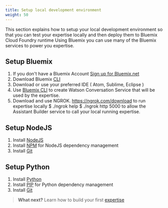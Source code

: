 ```yaml
---
title: Setup local development environment
weight: 50
---
```

This section explains how to setup your local development environment so that you can test your expertise locally and then deploy them to Bluemix Cloud Foundry runtime Using Bluemix you can use many of the Bluemix services to power you expertise.

## Setup Bluemix  
1.  If you don't have a Bluemix Account [Sign up for Bluemix.net](https://console.ng.bluemix.net/registration/)
2.  Download Bluemix [CLI](https://console.ng.bluemix.net/docs/cli/index.html#cli)
3.  Download or use your preferred IDE ( Atom, Sublime, Eclipse )
4.  Use [Bluemix CLI](https://console.ng.bluemix.net/docs/cli/index.html#downloads) to create Watson Conversation Service that will be used by the expertise.
5.  Download and use NGROK. https://ngrok.com/download to run expertise locally $ ./ngrok help $ ./ngrok http 5000  to allow the Assistant Builder service to call your local running expertise.

## Setup NodeJS
1.  Install [NodeJS](https://nodejs.org/en/)
2.  Install [NPM](https://docs.npmjs.com/cli/install) for NodeJS dependency management
3.  Install [Git](https://git-scm.com/downloads)

## Setup Python
1.  Install [Python](https://nodejs.org/en/)
2.  Install [PIP](https://pip.pypa.io/en/stable/reference/pip_download/#pip-download) for Python dependency management
3.  Install [Git](https://git-scm.com/downloads)

> **What next?** Learn how to build your first [expertise]({{site.baseurl}}/expertise/build-expertise/)
